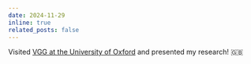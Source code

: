 ```yaml
---
date: 2024-11-29
inline: true
related_posts: false
---
```


Visited [VGG at the University of Oxford](https://www.robots.ox.ac.uk/~vgg/) and presented my research! :uk:
